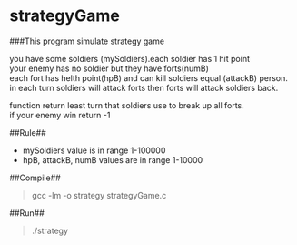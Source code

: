 # strategyGame

###This program simulate strategy game

you have some soldiers (mySoldiers).each soldier has 1 hit point <br>
your enemy has no soldier but they have forts(numB) <br>
each fort has helth point(hpB) and can kill soldiers equal (attackB) person. <br>
in each turn soldiers will attack forts then forts will attack soldiers back. <br>

function return least turn that soldiers use to break up all forts. <br>
if your enemy win return -1 <br>


##Rule##
* mySoldiers value is in range 1-100000
* hpB, attackB, numB values are in range 1-10000

##Compile##
> gcc -lm -o strategy strategyGame.c

##Run##
> ./strategy
